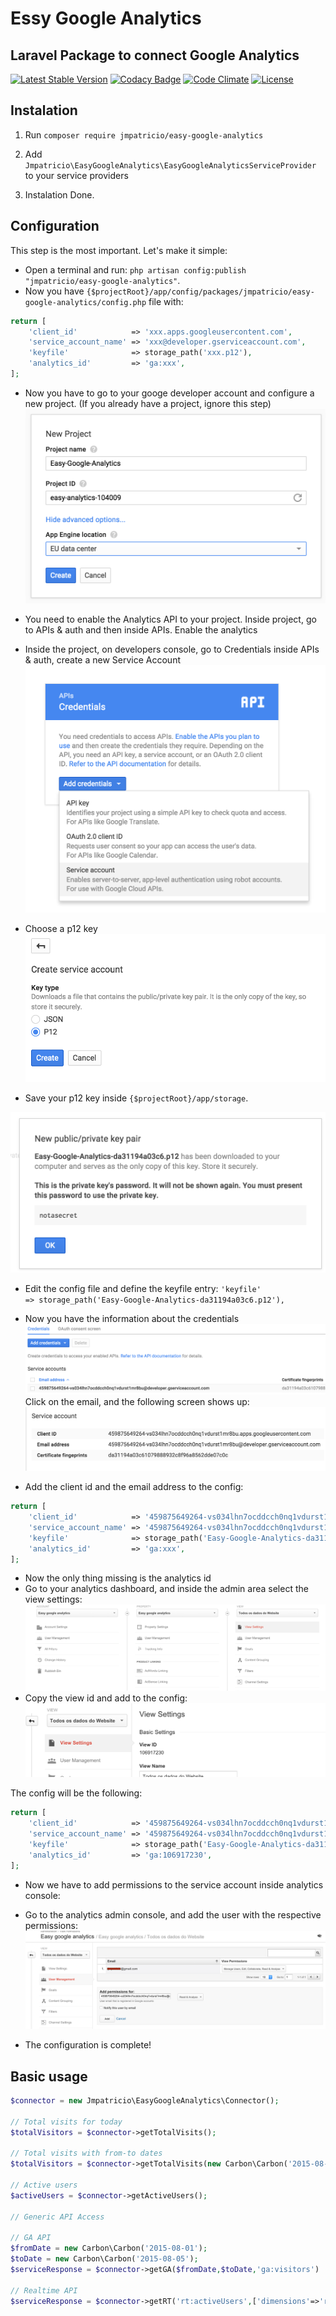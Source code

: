 # Essy Google Analytics
Laravel Package to connect Google Analytics
---
[![Latest Stable Version](https://poser.pugx.org/jmpatricio/easy-google-analytics/v/stable)](https://packagist.org/packages/jmpatricio/easy-google-analytics)
[![Codacy Badge](https://www.codacy.com/project/badge/6040a34eaf90464bb64920edee3a53dd)](https://www.codacy.com/app/jmpatricio/easy-google-analytics)
[![Code Climate](https://codeclimate.com/github/jmpatricio/easy-google-analytics/badges/gpa.svg)](https://codeclimate.com/github/jmpatricio/easy-google-analytics)
[![License](https://poser.pugx.org/jmpatricio/easy-google-analytics/license)](https://packagist.org/packages/jmpatricio/easy-google-analytics)


## Instalation

1. Run `composer require jmpatricio/easy-google-analytics`

2. Add `Jmpatricio\EasyGoogleAnalytics\EasyGoogleAnalyticsServiceProvider` to your service providers 

3. Instalation Done.

## Configuration

This step is the most important. Let's make it simple:

* Open a terminal and run: `php artisan config:publish "jmpatricio/easy-google-analytics"`.
* Now you have `{$projectRoot}/app/config/packages/jmpatricio/easy-google-analytics/config.php` file with:

```php
return [
    'client_id'            => 'xxx.apps.googleusercontent.com',
    'service_account_name' => 'xxx@developer.gserviceaccount.com',
    'keyfile'              => storage_path('xxx.p12'),
    'analytics_id'         => 'ga:xxx',
];
```	

* Now you have to go to your googe developer account and configure a new project. (If you already have a project, ignore this step)
![Create a new project](https://raw.githubusercontent.com/jmpatricio/easy-google-analytics-files/master/configure_project.png)

* You need to enable the Analytics API to your project. Inside project, go to APIs & auth and then inside APIs. Enable the analytics

* Inside the project, on developers console, go to Credentials inside APIs & auth, create a new Service Account
![](https://raw.githubusercontent.com/jmpatricio/easy-google-analytics-files/master/add_service_account_001.png)

* Choose a p12 key
![](https://raw.githubusercontent.com/jmpatricio/easy-google-analytics-files/master/add_service_account_002.png)

* Save your p12 key inside `{$projectRoot}/app/storage`. 

![](https://raw.githubusercontent.com/jmpatricio/easy-google-analytics-files/master/add_service_account_003.png)

* Edit the config file and define the keyfile entry: `'keyfile'              => storage_path('Easy-Google-Analytics-da31194a03c6.p12'),`

* Now you have the information about the credentials
![](https://raw.githubusercontent.com/jmpatricio/easy-google-analytics-files/master/client_data_001.png)
Click on the email, and the following screen shows up:
![](https://raw.githubusercontent.com/jmpatricio/easy-google-analytics-files/master/client_data_002.png)

* Add the client id and the email address to the config:
```php
return [
	'client_id'            => '459875649264-vs034lhn7ocddcch0nq1vdurst1mr8bu.apps.googleusercontent.com',
	'service_account_name' => '459875649264-vs034lhn7ocddcch0nq1vdurst1mr8bu@developer.gserviceaccount.com',
	'keyfile'              => storage_path('Easy-Google-Analytics-da31194a03c6.p12'),
	'analytics_id'         => 'ga:xxx',
];
```

* Now the only thing missing is the analytics id
 * Go to your analytics dashboard, and inside the admin area select the view settings:
 ![](https://raw.githubusercontent.com/jmpatricio/easy-google-analytics-files/master/admin_analytics_001.png)
 * Copy the view id and add to the config:
 ![](https://raw.githubusercontent.com/jmpatricio/easy-google-analytics-files/master/admin_analytics_002.png)
 
 The config will be the following:

```php 
return [
    'client_id'            => '459875649264-vs034lhn7ocddcch0nq1vdurst1mr8bu.apps.googleusercontent.com',
    'service_account_name' => '459875649264-vs034lhn7ocddcch0nq1vdurst1mr8bu@developer.gserviceaccount.com',
    'keyfile'              => storage_path('Easy-Google-Analytics-da31194a03c6.p12'),
    'analytics_id'         => 'ga:106917230',
];
```
 
 * Now we have to add permissions to the service account inside analytics console:
  * Go to the analytics admin console, and add the user with the respective permissions:
  ![](https://raw.githubusercontent.com/jmpatricio/easy-google-analytics-files/master/service_account_permissions_001.png)	
	
* The configuration is complete!

## Basic usage


```php
$connector = new Jmpatricio\EasyGoogleAnalytics\Connector();

// Total visits for today
$totalVisitors = $connector->getTotalVisits();

// Total visits with from-to dates
$totalVisitors = $connector->getTotalVisits(new Carbon\Carbon('2015-08-01'), new Carbon\Carbon('2015-08-05'));

// Active users
$activeUsers = $connector->getActiveUsers();

// Generic API Access

// GA API
$fromDate = new Carbon\Carbon('2015-08-01');
$toDate = new Carbon\Carbon('2015-08-05');
$serviceResponse = $connector->getGA($fromDate,$toDate,'ga:visitors')

// Realtime API
$serviceResponse = $connector->getRT('rt:activeUsers',['dimensions'=>'rt:country']);
```
		
		

